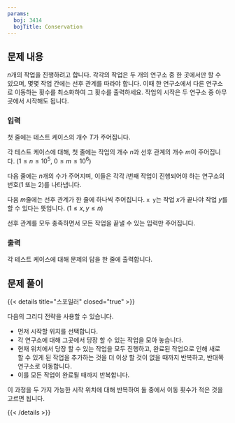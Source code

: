 ```yaml
---
params:
  boj: 3414
  bojTitle: Conservation
---
```


## 문제 내용

$n$개의 작업을 진행하려고 합니다. 각각의 작업은 두 개의 연구소 중 한 곳에서만 할 수 있으며, 몇몇 작업 간에는 선후 관계를 따라야 합니다. 이때 한 연구소에서 다른 연구소로 이동하는 횟수를 최소화하여 그 횟수를 출력하세요.
작업의 시작은 두 연구소 중 아무 곳에서 시작해도 됩니다.

### 입력

첫 줄에는 테스트 케이스의 개수 $T$가 주어집니다.

각 테스트 케이스에 대해, 첫 줄에는 작업의 개수 $n$과 선후 관계의 개수 $m$이 주어집니다. ($1 \le n \le 10^5$, $0 \le m \le 10^6$)

다음 줄에는 $n$개의 수가 주어지며, 이들은 각각 $i$번째 작업이 진행되어야 하는 연구소의 번호(1 또는 2)를 나타냅니다.

다음 $m$줄에는 선후 관계가 한 줄에 하나씩 주어집니다. `x y`는 작업 $x$가 끝나야 작업 $y$를 할 수 있다는 뜻입니다. ($1 \le x, y \le n$)

선후 관계를 모두 충족하면서 모든 작업을 끝낼 수 있는 입력만 주어집니다.

### 출력

각 테스트 케이스에 대해 문제의 답을 한 줄에 출력합니다.

## 문제 풀이

{{< details title="스포일러" closed="true" >}}

다음의 그리디 전략을 사용할 수 있습니다.

* 먼저 시작할 위치를 선택합니다.
* 각 연구소에 대해 그곳에서 당장 할 수 있는 작업을 모아 놓습니다.
* 현재 위치에서 당장 할 수 있는 작업을 모두 진행하고, 완료된 작업으로 인해 새로 할 수 있게 된 작업을 추가하는 것을 더 이상 할 것이 없을 때까지 반복하고, 반대쪽 연구소로 이동합니다.
* 이를 모든 작업이 완료될 때까지 반복합니다.

이 과정을 두 가지 가능한 시작 위치에 대해 반복하여 둘 중에서 이동 횟수가 적은 것을 고르면 됩니다.

{{< /details >}}
